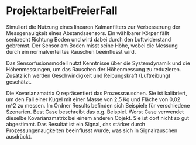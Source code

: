 # ProjektarbeitFreierFall

Simuliert die Nutzung eines linearen Kalmanfilters zur Verbesserung der Messgenauigkeit eines Abstandssensors.
Ein wählbarer Körper fällt senkrecht Richtung Boden und wird dabei durch den Luftwiderstand gebremst.
Der Sensor am Boden misst seine Höhe, wobei die Messung durch ein normalverteiltes Rauschen beeinflusst wird.

Das Sensorfusionsmodell nutzt Kenntnisse über die Systemdynamik und die Höhenmessungen, um das Rauschen der Höhenmessung zu reduzieren.
Zusätzlich werden Geschwindigkeit und Reibungskraft (Luftreibung) geschätzt.

Die Kovarianzmatrix Q repräsentiert das Prozessrauschen. Sie ist kalibriert, um den Fall einer Kugel mit einer Masse von 2,5 Kg und Fläche von 0,02 m^2 zu messen.
Im Ordner Results befinden sich Beispiele für verschiedene Szenarien.
Best Case beschreibt das o.g. Beispiel. 
Worst Case verwendet dieselbe Kovarianzmatrix bei einem anderen Objekt. Sie ist dort nicht so gut abgestimmt.
Das Resultat ist ein Signal, das stärker durch Prozessungenaugkeiten beeinflusst wurde, was sich in Signalrauschen ausdrückt.
